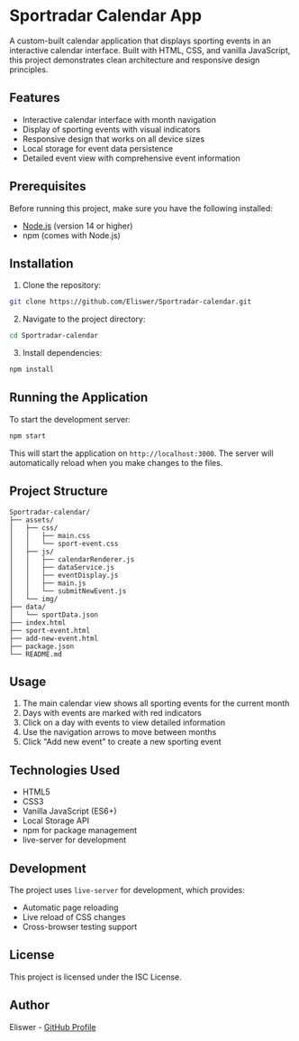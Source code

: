 # Sportradar Calendar App

A custom-built calendar application that displays sporting events in an interactive calendar interface. Built with HTML, CSS, and vanilla JavaScript, this project demonstrates clean architecture and responsive design principles.

## Features

- Interactive calendar interface with month navigation
- Display of sporting events with visual indicators
- Responsive design that works on all device sizes
- Local storage for event data persistence
- Detailed event view with comprehensive event information

## Prerequisites

Before running this project, make sure you have the following installed:
- [Node.js](https://nodejs.org/) (version 14 or higher)
- npm (comes with Node.js)

## Installation

1. Clone the repository:
```bash
git clone https://github.com/Eliswer/Sportradar-calendar.git
```

2. Navigate to the project directory:
```bash
cd Sportradar-calendar
```

3. Install dependencies:
```bash
npm install
```

## Running the Application

To start the development server:

```bash
npm start
```

This will start the application on `http://localhost:3000`. The server will automatically reload when you make changes to the files.

## Project Structure

```
Sportradar-calendar/
├── assets/
│   ├── css/
│   │   ├── main.css
│   │   └── sport-event.css
│   ├── js/
│   │   ├── calendarRenderer.js
│   │   ├── dataService.js
│   │   ├── eventDisplay.js
│   │   ├── main.js
│   │   └── submitNewEvent.js
│   └── img/
├── data/
│   └── sportData.json
├── index.html
├── sport-event.html
├── add-new-event.html
├── package.json
└── README.md
```

## Usage

1. The main calendar view shows all sporting events for the current month
2. Days with events are marked with red indicators
3. Click on a day with events to view detailed information
4. Use the navigation arrows to move between months
5. Click "Add new event" to create a new sporting event

## Technologies Used

- HTML5
- CSS3
- Vanilla JavaScript (ES6+)
- Local Storage API
- npm for package management
- live-server for development

## Development

The project uses `live-server` for development, which provides:
- Automatic page reloading
- Live reload of CSS changes
- Cross-browser testing support

## License

This project is licensed under the ISC License.

## Author

Eliswer - [GitHub Profile](https://github.com/Eliswer)
